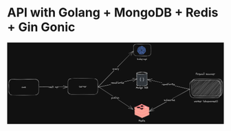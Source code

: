 #  API with Golang + MongoDB + Redis + Gin Gonic
![API with Golang + MongoDB + Redis + Gin Gonic: Project Setup](./docs/architect.png)